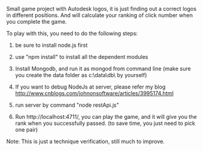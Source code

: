 Small game project with Autodesk logos, it is just finding out a correct
logos in different positions. And will calculate your ranking of click number 
when you complete the game.  

To play with this, you need to do the following steps:

1. be sure to install node.js first

2. use "npm install" to install all the dependent modules

3. Install Mongodb, and run it as mongod from command line (make sure you create the data folder as c:\data\db\ by yourself)

4. If you want to debug NodeJs at server, please refer my blog http://www.cnblogs.com/johnonsoftware/articles/3995174.html

5. run server by command "node restApi.js"

6. Run http://localhost:4711/, you can play the game, and it will give you the rank when you successfully passed. (to save time, you just need to pick one pair)


Note: This is just a technique verification, still much to improve. 